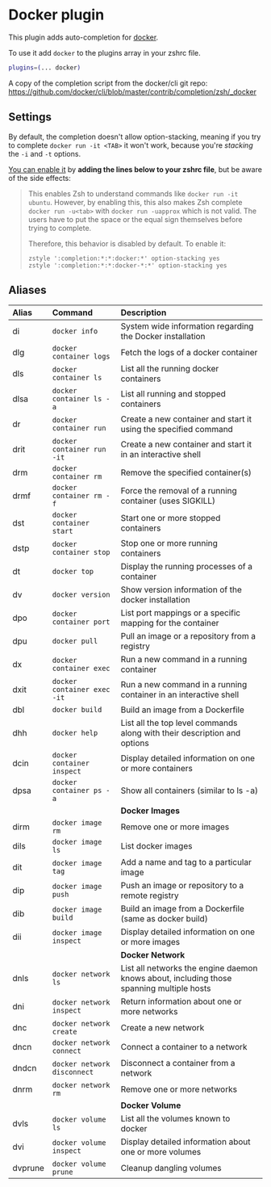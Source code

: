 # Docker plugin

This plugin adds auto-completion for [docker](https://www.docker.com/).

To use it add `docker` to the plugins array in your zshrc file.

```zsh
plugins=(... docker)
```

A copy of the completion script from the docker/cli git repo:
https://github.com/docker/cli/blob/master/contrib/completion/zsh/_docker

## Settings

By default, the completion doesn't allow option-stacking, meaning if you try to
complete `docker run -it <TAB>` it won't work, because you're _stacking_ the
`-i` and `-t` options.

[You can enable it](https://github.com/docker/cli/commit/b10fb43048) by **adding
the lines below to your zshrc file**, but be aware of the side effects:

> This enables Zsh to understand commands like `docker run -it
> ubuntu`. However, by enabling this, this also makes Zsh complete
> `docker run -u<tab>` with `docker run -uapprox` which is not valid. The
> users have to put the space or the equal sign themselves before trying
> to complete.
>
> Therefore, this behavior is disabled by default. To enable it:
>
> ```
> zstyle ':completion:*:*:docker:*' option-stacking yes
> zstyle ':completion:*:*:docker-*:*' option-stacking yes
> ```


## Aliases

| Alias   | Command                             | Description                                                                                      |
|:--------|:------------------------------------|:-------------------------------------------------------------------------------------------------|
| di      | `docker info`                       | System wide information regarding the Docker installation                                        |
| dlg     | `docker container logs`             | Fetch the logs of a docker container                                                             |
| dls     | `docker container ls`               | List all the running docker containers                                                           |
| dlsa    | `docker container ls -a`            | List all running and stopped containers                                                          |
| dr      | `docker container run`              | Create a new container and start it using the specified command                                  |
| drit    | `docker container run -it`          | Create a new container and start it in an interactive shell                                      |
| drm     | `docker container rm`               | Remove the specified container(s)                                                                |
| drmf    | `docker container rm -f`            | Force the removal of a running container (uses SIGKILL)                                          |
| dst     | `docker container start`            | Start one or more stopped containers                                                             |
| dstp    | `docker container stop`             | Stop one or more running containers                                                              |
| dt      | `docker top`                        | Display the running processes of a container                                                     |
| dv      | `docker version`                    | Show version information of the docker installation                                              |
| dpo     | `docker container port`             | List port mappings or a specific mapping for the container                                       |
| dpu     | `docker pull`                       | Pull an image or a repository from a registry                                                    |
| dx      | `docker container exec`             | Run a new command in a running container                                                         |
| dxit    | `docker container exec -it`         | Run a new command in a running container in an interactive shell                                 |
| dbl     | `docker build`                      | Build an image from a Dockerfile                                                                 |
| dhh     | `docker help`                       | List all the top level commands along with their description and options                         |
| dcin    | `docker container inspect`          | Display detailed information on one or more containers                                           |
| dpsa    | `docker container ps -a`            | Show all containers (similar to ls -a)                                                           |
|         |                                     | **Docker Images**                                                                                |
| dirm    | `docker image rm`                   | Remove one or more images                                                                        |
| dils    | `docker image ls`                   | List docker images                                                                               |
| dit     | `docker image tag`                  | Add a name and tag to a particular image                                                         |
| dip     | `docker image push`                 | Push an image or repository to a remote registry                                                 |
| dib     | `docker image build`                | Build an image from a Dockerfile (same as docker build)                                          |
| dii     | `docker image inspect`              | Display detailed information on one or more images                                               |
|         |                                     | **Docker Network**                                                                               |
| dnls    | `docker network ls`                 | List all networks the engine daemon knows about, including those spanning multiple hosts         |
| dni     | `docker network inspect`            | Return information about one or more networks                                                    |
| dnc     | `docker network create`             | Create a new network                                                                             |
| dncn    | `docker network connect`            | Connect a container to a network                                                                 |
| dndcn   | `docker network disconnect`         | Disconnect a container from a network                                                            |
| dnrm    | `docker network rm`                 | Remove one or more networks                                                                      |
|         |                                     | **Docker Volume**                                                                                |
| dvls    | `docker volume ls`                  | List all the volumes known to  docker                                                            |
| dvi     | `docker volume inspect`             | Display detailed information about one or more volumes                                           |
| dvprune | `docker volume prune`               | Cleanup dangling volumes                                                                         |
